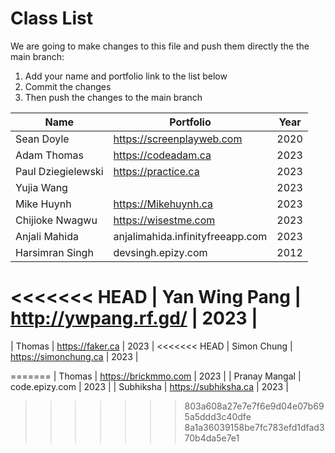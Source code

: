 # Class List

We are going to make changes to this file and push them directly the the main branch:

1. Add your name and portfolio link to the list below
2. Commit the changes
3. Then push the changes to the main branch

| Name                           | Portfolio                                                    | Year       |
| ------------------------------ | ------------------------------------------------------------ | ---------- |
| Sean Doyle                     | https://screenplayweb.com                                    | 2020       |
| Adam Thomas                    | https://codeadam.ca                                          | 2023       |
| Paul Dziegielewski             | https://practice.ca                                          | 2023       |
| Yujia Wang                     |                                                              | 2023       |
| Mike Huynh                     | https://Mikehuynh.ca                                         | 2023       |
| Chijioke Nwagwu                | https://wisestme.com                                         | 2023       |
| Anjali Mahida                  | anjalimahida.infinityfreeapp.com                             | 2023       |
| Harsimran Singh                | devsingh.epizy.com                                           | 2012       |
<<<<<<< HEAD
| Yan Wing Pang                  | http://ywpang.rf.gd/                                         | 2023       |
=======
| Thomas                         | https://faker.ca                                             | 2023       |
<<<<<<< HEAD
| Simon Chung                    | https://simonchung.ca                                        | 2023       |

=======
| Thomas                         | https://brickmmo.com                                         | 2023       |
| Pranay Mangal                  | code.epizy.com                                               | 2023       |
| Subhiksha                      | https://subhiksha.ca                                         | 2023       |
>>>>>>> 803a608a27e7e7f6e9d04e07b695a5ddd3c40dfe
>>>>>>> 8a1a36039158be7fc783efd1dfad370b4da5e7e1
